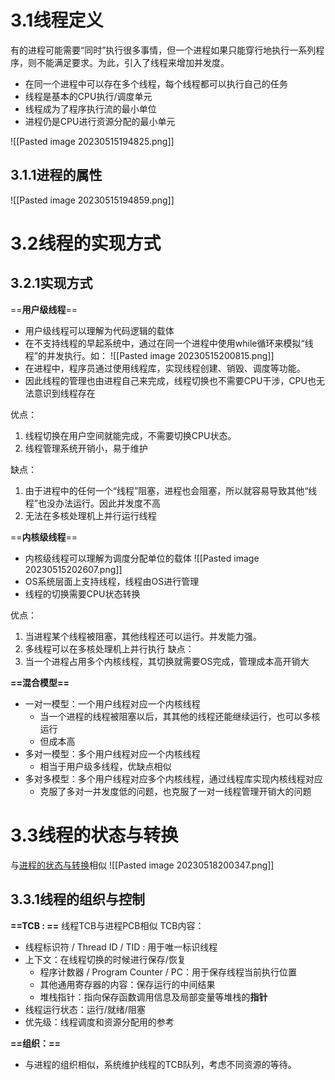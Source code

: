 
# 3.1线程定义

有的进程可能需要“同时”执行很多事情，但一个进程如果只能穿行地执行一系列程序，则不能满足要求。为此，引入了线程来增加并发度。

- 在同一个进程中可以存在多个线程，每个线程都可以执行自己的任务
- 线程是基本的CPU执行/调度单元
- 线程成为了程序执行流的最小单位
- 进程仍是CPU进行资源分配的最小单元

![[Pasted image 20230515194825.png]]


## 3.1.1进程的属性

![[Pasted image 20230515194859.png]]

# 3.2线程的实现方式

## 3.2.1实现方式

==**用户级线程**==
- 用户级线程可以理解为代码逻辑的载体
- 在不支持线程的早起系统中，通过在同一个进程中使用while循环来模拟“线程”的并发执行。如：
![[Pasted image 20230515200815.png]]
- 在进程中，程序员通过使用线程库，实现线程创建、销毁、调度等功能。
- 因此线程的管理也由进程自己来完成，线程切换也不需要CPU干涉，CPU也无法意识到线程存在

优点：
1. 线程切换在用户空间就能完成，不需要切换CPU状态。
2. 线程管理系统开销小，易于维护

缺点：
1. 由于进程中的任何一个“线程”阻塞，进程也会阻塞，所以就容易导致其他“线程”也没办法运行。因此并发度不高
2. 无法在多核处理机上并行运行线程


==**内核级线程**==
- 内核级线程可以理解为调度分配单位的载体
![[Pasted image 20230515202607.png]]
- OS系统层面上支持线程，线程由OS进行管理
- 线程的切换需要CPU状态转换

优点：
1. 当进程某个线程被阻塞，其他线程还可以运行。并发能力强。
2. 多线程可以在多核处理机上并行执行
缺点：
1. 当一个进程占用多个内核线程，其切换就需要OS完成，管理成本高开销大


**==混合模型==**
- 一对一模型：一个用户线程对应一个内核线程
  - 当一个进程的线程被阻塞以后，其其他的线程还能继续运行，也可以多核运行
  - 但成本高
- 多对一模型：多个用户线程对应一个内核线程
  - 相当于用户级多线程，优缺点相似
- 多对多模型：多个用户线程对应多个内核线程，通过线程库实现内核线程对应
  - 克服了多对一并发度低的问题，也克服了一对一线程管理开销大的问题


# 3.3线程的状态与转换

与[进程的状态与转换](2.进程.md#2.2进程的状态与转换)相似
![[Pasted image 20230518200347.png]]
## 3.3.1线程的组织与控制

**==TCB : ==**
线程TCB与进程PCB相似
TCB内容：
- 线程标识符 / Thread ID / TID : 用于唯一标识线程
- 上下文：在线程切换的时候进行保存/恢复
	- 程序计数器 / Program Counter / PC：用于保存线程当前执行位置
	- 其他通用寄存器的内容：保存运行的中间结果
	- 堆栈指针：指向保存函数调用信息及局部变量等堆栈的**指针**
- 线程运行状态：运行/就绪/阻塞
- 优先级：线程调度和资源分配用的参考

**==组织：==**
- 与进程的组织相似，系统维护线程的TCB队列，考虑不同资源的等待。 



